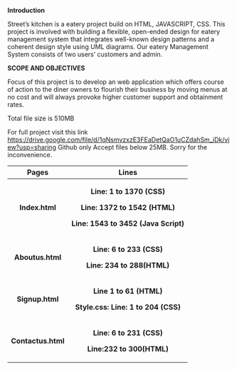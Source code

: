 ﻿
**Introduction**

Street’s kitchen is a eatery project build on HTML, JAVASCRIPT, CSS. This project is involved with building a flexible, open-ended design for eatery management system that integrates well-known design patterns and a coherent design style using UML diagrams. Our eatery Management System consists of two users’ customers and admin.	

**SCOPE AND OBJECTIVES**

Focus of this project is to develop an web application which offers course of action to the diner owners to flourish their business by moving menus at no cost and will always provoke higher customer support and obtainment rates. 

Total file size is 510MB

For full project visit this link https://drive.google.com/file/d/1qNsmvzxzE3FEaDetQaO1uCZdahSm_iDk/view?usp=sharing
Github only Accept files below 25MB. Sorry for the inconvenience.

|**Pages**|**Lines**|
| :-: | :-: |
|**Index.html**|<p>**Line: 1 to 1370 (CSS)**</p><p>**Line: 1372 to 1542 (HTML)**</p><p>**Line: 1543 to 3452 (Java Script)**</p><p></p>|
|**Aboutus.html**|<p>**Line: 6 to 233 (CSS)**</p><p>**Line: 234 to 288(HTML)**</p><p></p>|
|**Signup.html**|<p>**Line 1 to 61 (HTML)**</p><p>**Style.css: Line: 1 to 204 (CSS)**</p><p></p>|
|**Contactus.html**|<p>**Line: 6 to 231 (CSS)**</p><p>**Line:232 to 300(HTML)**</p><p></p>|

